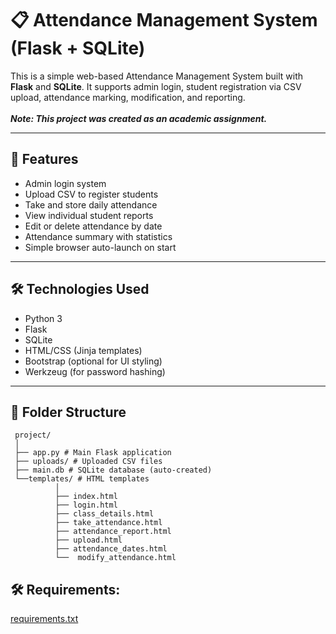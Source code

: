 # 📋 Attendance Management System (Flask + SQLite)

This is a simple web-based Attendance Management System built with **Flask** and **SQLite**. It supports admin login, student registration via CSV upload, attendance marking, modification, and reporting.<br>  
**_Note: This project was created as an academic assignment._**


---

## 🚀 Features

- Admin login system
- Upload CSV to register students
- Take and store daily attendance
- View individual student reports
- Edit or delete attendance by date
- Attendance summary with statistics
- Simple browser auto-launch on start

---

## 🛠 Technologies Used

- Python 3
- Flask
- SQLite
- HTML/CSS (Jinja templates)
- Bootstrap (optional for UI styling)
- Werkzeug (for password hashing)

---

## 📁 Folder Structure
```
 project/ 
 │ 
 ├── app.py # Main Flask application 
 ├── uploads/ # Uploaded CSV files
 ├── main.db # SQLite database (auto-created)
 └──templates/ # HTML templates 
          │ 
          ├── index.html
          ├── login.html
          ├── class_details.html
          ├── take_attendance.html
          ├── attendance_report.html 
          ├── upload.html
          ├── attendance_dates.html 
          └──  modify_attendance.html 
```

## 🛠 Requirements:
 [requirements.txt](./requirements.txt.txt)
